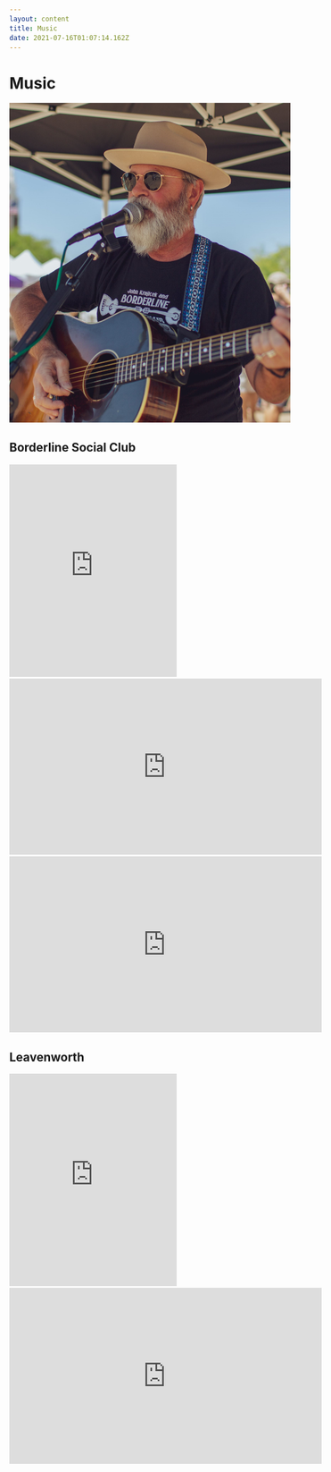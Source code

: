```yaml
---
layout: content
title: Music
date: 2021-07-16T01:07:14.162Z
---
```

# Music

![](../../images/uploads/170576421_1911397235695171_2580758391923566762_n-copy-copy.jpg)

## Borderline Social Club

<iframe src="https://open.spotify.com/embed/album/0uQLrM8qTw2u6tMtjlOD2J" width="300" height="380" frameborder="0" allowtransparency="true" allow="encrypted-media"></iframe>
<iframe width="560" height="315" src="https://www.youtube.com/embed/3EMmiy8psMA" title="Buckets of Rain" frameborder="0" allow="accelerometer; autoplay; clipboard-write; encrypted-media; gyroscope; picture-in-picture" allowfullscreen></iframe>
<iframe width="560" height="315" src="https://www.youtube.com/embed/D5Q7xF-Za7I" title="Wandering Masquerade Show" frameborder="0" allow="accelerometer; autoplay; clipboard-write; encrypted-media; gyroscope; picture-in-picture" allowfullscreen></iframe>

## Leavenworth

<iframe src="https://open.spotify.com/embed/artist/3g4Szdp2GxPPBEdYZbrrgx" width="300" height="380" frameborder="0" allowtransparency="true" allow="encrypted-media"></iframe>

<iframe width="560" height="315" src="https://www.youtube.com/embed/dNymj2SmrW4" title="YouTube video player" frameborder="0" allow="accelerometer; autoplay; clipboard-write; encrypted-media; gyroscope; picture-in-picture" allowfullscreen></iframe>